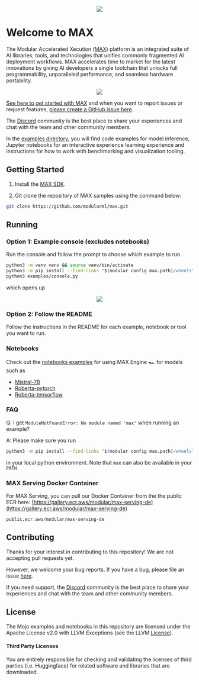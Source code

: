 <p align="center">
    <img src="https://modular-assets.s3.amazonaws.com/images/modular_github_logo_bg.png">
</p>

# Welcome to MAX

The Modular Accelerated Xecution ([MAX](https://www.modular.com/max)) platform is an integrated suite of AI libraries, tools, and technologies that unifies commonly fragmented AI deployment workflows. MAX accelerates time to market for the latest innovations by giving AI developers a single toolchain that unlocks full programmability, unparalleled performance, and seamless hardware portability.


<p align="center">
    <img src="https://modular-assets.s3.amazonaws.com/images/modular_architecture_diagram_bg.png">
</p>


[See here to get started with MAX](https://docs.modular.com/engine/get-started) and when you want to report issues or request features,
[please create a GitHub issue here](https://github.com/modularml/max/issues/new/choose).

The [Discord](https://discord.gg/modular) community is the best place to share your experiences and chat with the team and other community members.

In the [examples directory](https://github.com/modularml/max/tree/main/examples), you will find code examples for model inference, Jupyter notebooks for an interactive experience learning experience and instructions for how to work with benchmarking and visualization tooling.



## Getting Started

1. Install the [MAX SDK](https://docs.modular.com/engine/get-started).

2. Git clone the repository of MAX samples using the command below:

```bash
git clone https://github.com/modularml/max.git
```

## Running

### Option 1: Example console (excludes notebooks)

Run the console and follow the prompt to choose which example to run.

```sh
python3 -m venv venv && source venv/bin/activate
python3 -m pip install --find-links "$(modular config max.path)/wheels" max-engine
python3 examples/console.py
```

which opens up

<p align="center">
    <img src="https://modular-assets.s3.amazonaws.com/images/modular_console_bg.png">
</p>


### Option 2: Follow the README

Follow the instructions in the README for each example, notebook or tool you want to run.

### Notebooks

Check out the [notebooks examples](./examples/notebooks/) for using MAX Engine 🏎️ for models such as

* [Mistral-7B](./examples/notebooks/mistral7b-python-onnx.ipynb)
* [Roberta-pytorch](./examples/notebooks/roberta-python-pytorch.ipynb)
* [Roberta-tensorflow](./examples/notebooks/roberta-python-tensorflow.ipynb)

### FAQ

Q: I get `ModuleNotFoundError: No module named 'max'` when running an example?

A: Please make sure you run

```sh
python3 -m pip install --find-links "$(modular config max.path)/wheels" max-engine
```

in your local python environment. Note that `max` can also be available in your `PATH`

### MAX Serving Docker Container

For MAX Serving, you can pull our Docker Container from the the public ECR here: [https://gallery.ecr.aws/modular/max-serving-de](https://gallery.ecr.aws/modular/max-serving-de)

```public.ecr.aws/modular/max-serving-de```

## Contributing

Thanks for your interest in contributing to this repository!
We are not accepting pull requests yet.

However, we welcome your bug reports.  If you have a bug, please file an issue [here](https://github.com/modularml/max/issues/new/choose).

If you need support, the [Discord](https://discord.gg/modular) community is the best place to share your experiences and chat with the team and other community members.

## License

The Mojo examples and notebooks in this repository are licensed
under the Apache License v2.0 with LLVM Exceptions
(see the LLVM [License](https://llvm.org/LICENSE.txt)).

#### Third Party Licenses
You are entirely responsible for checking and validating the licenses of third parties (i.e. Huggingface) for related software and libraries that are downloaded.


